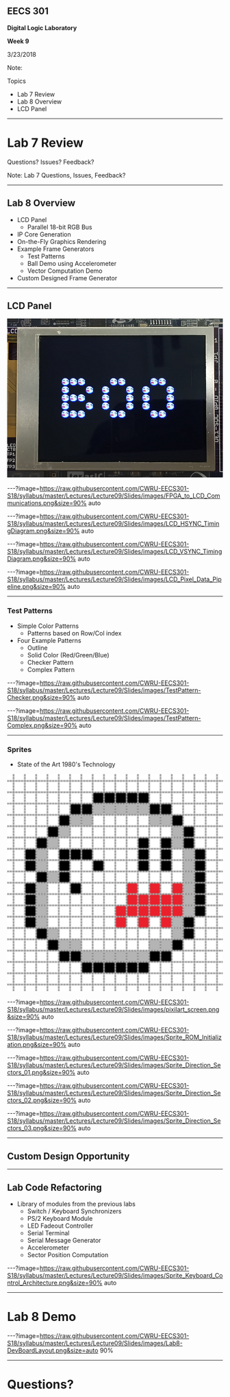 ## EECS 301

**Digital Logic Laboratory**

**Week 9**

3/23/2018

Note:

Topics

* Lab 7 Review
* Lab 8 Overview
* LCD Panel

---

# Lab 7 Review

Questions? Issues? Feedback?

Note:
Lab 7 Questions, Issues, Feedback?

---

## Lab 8 Overview

* LCD Panel
	* Parallel 18-bit RGB Bus
* IP Core Generation
* On-the-Fly Graphics Rendering
* Example Frame Generators
	* Test Patterns
	* Ball Demo using Accelerometer 
	* Vector Computation Demo
* Custom Designed Frame Generator

---

## LCD Panel

![LCD](https://raw.githubusercontent.com/CWRU-EECS301-S18/syllabus/master/Lectures/Lecture09/Slides/images/LCD_Image.png)

---?image=https://raw.githubusercontent.com/CWRU-EECS301-S18/syllabus/master/Lectures/Lecture09/Slides/images/FPGA_to_LCD_Communications.png&size=90% auto

---?image=https://raw.githubusercontent.com/CWRU-EECS301-S18/syllabus/master/Lectures/Lecture09/Slides/images/LCD_HSYNC_TimingDiagram.png&size=90% auto

---?image=https://raw.githubusercontent.com/CWRU-EECS301-S18/syllabus/master/Lectures/Lecture09/Slides/images/LCD_VSYNC_TimingDiagram.png&size=90% auto

---?image=https://raw.githubusercontent.com/CWRU-EECS301-S18/syllabus/master/Lectures/Lecture09/Slides/images/LCD_Pixel_Data_Pipeline.png&size=90% auto

---

### Test Patterns

* Simple Color Patterns
	* Patterns based on Row/Col index
* Four Example Patterns
	* Outline
	* Solid Color (Red/Green/Blue)
	* Checker Pattern
	* Complex Pattern

---?image=https://raw.githubusercontent.com/CWRU-EECS301-S18/syllabus/master/Lectures/Lecture09/Slides/images/TestPattern-Checker.png&size=90% auto

---?image=https://raw.githubusercontent.com/CWRU-EECS301-S18/syllabus/master/Lectures/Lecture09/Slides/images/TestPattern-Complex.png&size=90% auto


---

### Sprites

* State of the Art 1980's Technology

![boo](https://raw.githubusercontent.com/CWRU-EECS301-S18/syllabus/master/Lectures/Lecture09/Slides/images/boo_image.png)

---?image=https://raw.githubusercontent.com/CWRU-EECS301-S18/syllabus/master/Lectures/Lecture09/Slides/images/pixilart_screen.png&size=90% auto

---?image=https://raw.githubusercontent.com/CWRU-EECS301-S18/syllabus/master/Lectures/Lecture09/Slides/images/Sprite_ROM_Initialization.png&size=90% auto

---?image=https://raw.githubusercontent.com/CWRU-EECS301-S18/syllabus/master/Lectures/Lecture09/Slides/images/Sprite_Direction_Sectors_01.png&size=90% auto

---?image=https://raw.githubusercontent.com/CWRU-EECS301-S18/syllabus/master/Lectures/Lecture09/Slides/images/Sprite_Direction_Sectors_02.png&size=90% auto

---?image=https://raw.githubusercontent.com/CWRU-EECS301-S18/syllabus/master/Lectures/Lecture09/Slides/images/Sprite_Direction_Sectors_03.png&size=90% auto

---

## Custom Design Opportunity


---

## Lab Code Refactoring

* Library of modules from the previous labs
	* Switch / Keyboard Synchronizers
	* PS/2 Keyboard Module
	* LED Fadeout Controller
	* Serial Terminal
	* Serial Message Generator
	* Accelerometer 
	* Sector Position Computation

---?image=https://raw.githubusercontent.com/CWRU-EECS301-S18/syllabus/master/Lectures/Lecture09/Slides/images/Sprite_Keyboard_Control_Architecture.png&size=90% auto

---

# Lab 8 Demo

---?image=https://raw.githubusercontent.com/CWRU-EECS301-S18/syllabus/master/Lectures/Lecture09/Slides/images/Lab8-DevBoardLayout.png&size=auto 90%

---

# Questions?

